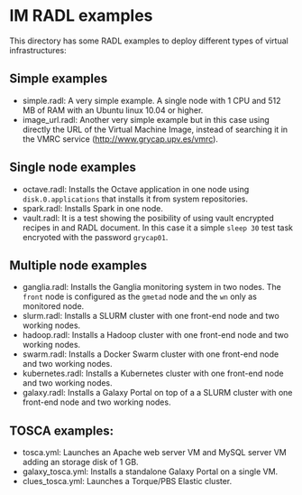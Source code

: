 # IM RADL examples

This directory has some RADL examples to deploy different types of virtual infrastructures: 

## Simple examples

* simple.radl: A very simple example. A single node with 1 CPU and 512 MB of RAM with an Ubuntu linux 10.04 or higher.
* image_url.radl: Another very simple example but in this case using directly the URL of the Virtual Machine Image, instead of searching it in the VMRC service (http://www.grycap.upv.es/vmrc).

## Single node examples

* octave.radl: Installs the Octave application in one node using ``disk.0.applications`` that installs it from system repositories.
* spark.radl: Installs Spark in one node.
* vault.radl: It is a test showing the posibility of using vault encrypted recipes in and RADL document. In this case it a simple ``sleep 30`` test task encryoted with the password ``grycap01``.

## Multiple node examples

* ganglia.radl: Installs the Ganglia monitoring system in two nodes. The ``front`` node is configured as the ``gmetad`` node and the ``wn`` only as monitored node.
* slurm.radl: Installs a SLURM cluster with one front-end node and two working nodes.
* hadoop.radl: Installs a Hadoop cluster with one front-end node and two working nodes.
* swarm.radl: Installs a Docker Swarm cluster with one front-end node and two working nodes.
* kubernetes.radl: Installs a Kubernetes cluster with one front-end node and two working nodes.
* galaxy.radl: Installs a Galaxy Portal on top of a a SLURM cluster with one front-end node and two working nodes.

## TOSCA examples:

* tosca.yml: Launches an Apache web server VM and MySQL server VM adding an storage disk of 1 GB.
* galaxy_tosca.yml: Installs a standalone Galaxy Portal on a single VM.
* clues_tosca.yml: Launches a Torque/PBS Elastic cluster.